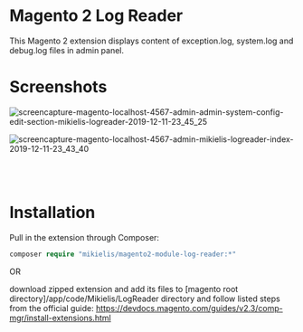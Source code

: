 
# Magento 2 Log Reader

This Magento 2 extension displays content of exception.log, system.log and debug.log files in admin panel.<br />

# Screenshots

![screencapture-magento-localhost-4567-admin-admin-system-config-edit-section-mikielis-logreader-2019-12-11-23_45_25](https://user-images.githubusercontent.com/7327076/70667107-62ef8280-1c70-11ea-9eda-35e52d66d6c5.png)

![screencapture-magento-localhost-4567-admin-mikielis-logreader-index-2019-12-11-23_43_40](https://user-images.githubusercontent.com/7327076/70667108-62ef8280-1c70-11ea-89c8-aa805f7b47de.png)

<br /><br />
 
# Installation

Pull in the extension through Composer:

```php
composer require "mikielis/magento2-module-log-reader:*"
```

OR<br />

download zipped extension and add its files to [magento root directory]/app/code/Mikielis/LogReader directory and follow listed steps from the official guide:
https://devdocs.magento.com/guides/v2.3/comp-mgr/install-extensions.html
